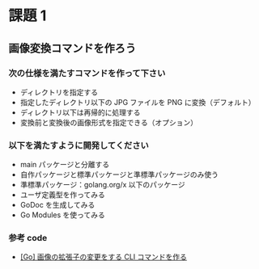 # 課題 1

## 画像変換コマンドを作ろう

### 次の仕様を満たすコマンドを作って下さい

- ディレクトリを指定する
- 指定したディレクトリ以下の JPG ファイルを PNG に変換（デフォルト）
- ディレクトリ以下は再帰的に処理する
- 変換前と変換後の画像形式を指定できる（オプション）

### 以下を満たすように開発してください

- main パッケージと分離する
- 自作パッケージと標準パッケージと準標準パッケージのみ使う
- 準標準パッケージ：golang.org/x 以下のパッケージ
- ユーザ定義型を作ってみる
- GoDoc を生成してみる
- Go Modules を使ってみる

### 参考 code

- [[Go] 画像の拡張子の変更をする CLI コマンドを作る](https://github.com/marnysan111/gopherdojo-studyroom/tree/kadai1-marny/kadai1/marny)
